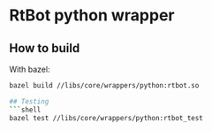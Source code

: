 # RtBot python wrapper

## How to build

With bazel:

````bash
bazel build //libs/core/wrappers/python:rtbot.so

## Testing
```shell
bazel test //libs/core/wrappers/python:rtbot_test
````
